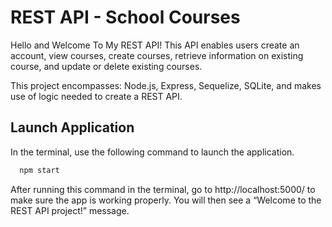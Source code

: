 
# REST API - School Courses

Hello and Welcome To My REST API! This API enables users create an account, view courses, create courses, retrieve information on existing course, and update or delete existing courses.

This project encompasses: Node.js, Express, Sequelize, SQLite, and makes use of logic needed to create a REST API. 

## Launch Application

In the terminal, use the following command to launch the application. 

```bash
  npm start
```

After running this command in the terminal, go to http://localhost:5000/ to make sure the app is working properly. You will then see a “Welcome to the REST API project!” message.